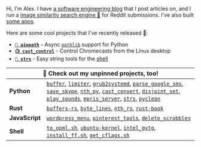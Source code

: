 Hi, I'm Alex. I have [a software engineering blog](https://alexdelorenzo.dev/) that I post articles on, and I run a [image similarity search engine 🔎](https://dupebot.firstbyte.dev/) for Reddit submissions. I've also built [some apps](https://producthunt.com/@alexdelorenzo/made).


Here are some cool projects that I've recently released 🎉:
- **[`📂 aiopath`](https://github.com/alexdelorenzo/aiopath)** - Async [`pathlib`](https://docs.python.org/3/library/pathlib.html) support for Python
- **[`📺 cast_control`](https://github.com/alexdelorenzo/aiopath)** - Control Chromecasts from the Linux desktop
- **[`🧵 strs`](https://github.com/alexdelorenzo/strs)** - Easy string tools for the [shell](https://en.wikipedia.org/wiki/Unix_shell)

<p></p>
<table>
    <thead>
        <tr>
            <th colspan="2">📌 Check out my unpinned projects, too!</th>
        </tr>
    </thead>
 <tr>
  <td><b>Python</b></td>

  <td>
    <a href="https://github.com/alexdelorenzo/buffer"><code>buffer</code></a>, <a href="https://github.com/alexdelorenzo/limiter"><code>limiter</code></a>, <a href="https://github.com/alexdelorenzo/grub2systemd"><code>grub2systemd</code></a>, <a href="https://github.com/alexdelorenzo/parse_google_sms"><code>parse_google_sms</code></a>, <a href="https://github.com/alexdelorenzo/save_skype"><code>save_skype</code></a>, <a href="https://github.com/alexdelorenzo/nth_py"><code>nth_py</code></a>, <a href="https://github.com/alexdelorenzo/cast_convert"><code>cast_convert</code></a>, <a href="https://github.com/alexdelorenzo/disjoint_set"><code>disjoint_set</code></a>, <a href="https://github.com/alexdelorenzo/play_sounds"><code>play_sounds</code></a>, <a href="https://github.com/alexdelorenzo/mpris_server"><code>mpris_server</code></a>, <a href="https://github.com/alexdelorenzo/strs"><code>strs</code></a>, <a href="https://gist.github.com/alexdelorenzo/2180dc69a587d79647309767d99489be"><code>pyclean</code></a>
  </td>
 
 </tr>
 
 <tr>
  <td><b>Rust</b></td>
    
   <td>
     <a href="https://github.com/alexdelorenzo/buffers-rs"><code>buffers-rs</code></a>, <a href="https://github.com/alexdelorenzo/byte_lines"><code>byte_lines</code></a>, <a href="https://github.com/alexdelorenzo/nth_rs"><code>nth_rs</code></a>, <a href="https://github.com/alexdelorenzo/rust-book"><code>rust-book</code></a>
   </td>
 </tr>

 <tr>
  <td><b>JavaScript</b></td>

  <td>
   <a href="https://github.com/alexdelorenzo/wordpress_menu"><code>wordpress_menu</code></a>, <a href="https://github.com/alexdelorenzo/pinterest_tools"><code>pinterest_tools</code></a>, <a href="https://github.com/alexdelorenzo/delete_scrobbles"><code>delete_scrobbles</code></a>
 </td>

 </tr>
 
  <tr>
  <td><b>Shell</b></td>
 
  <td>
   <a href="https://gist.github.com/alexdelorenzo/47267d8ba7cd50735517fe2c9da84414"><code>to_opml.sh</code></a>, <a href="https://github.com/alexdelorenzo/ubuntu-kernel"><code>ubuntu-kernel</code></a>, <a href="https://github.com/alexdelorenzo/intel-gvtg"><code>intel_gvtg</code></a>, <a href="https://gist.github.com/alexdelorenzo/041f1d28df63419527bd189390a0595a"><code>install_ff.sh</code></a>, <a href="https://gist.github.com/alexdelorenzo/866225bb5de796efc65a09371b4880e6"><code>get_cflags.sh</code></a>
 </td>
  
 </tr>
</table>

<!-- | Python | Rust | JavaScript | Shell |
|--------|------|------------|-------|
|[`buffer`](https://github.com/alexdelorenzo/buffer), [`limiter`](https://github.com/alexdelorenzo/limiter), [`grub2systemd`](https://github.com/alexdelorenzo/grub2systemd), [`parse_google_sms`](https://github.com/alexdelorenzo/parse_google_sms), [`save_skype`](https://github.com/alexdelorenzo/save_skype), [`nth_py`](https://github.com/alexdelorenzo/nth_py), [`cast_convert`](https://github.com/alexdelorenzo/cast_convert), [`disjoint_set`](https://github.com/alexdelorenzo/disjoint_set), [`play_sounds`](https://github.com/alexdelorenzo/play_sounds), [`mpris_server`](https://github.com/alexdelorenzo/mpris_server), [`strs`](https://github.com/alexdelorenzo/strs)|[`buffers-rs`](https://github.com/alexdelorenzo/buffers-rs), [`byte_lines`](https://github.com/alexdelorenzo/byte_lines), [`nth_rs`](https://github.com/alexdelorenzo/nth_rs), [`rust-book`](https://github.com/alexdelorenzo/rust-book)|[`wordpress_menu`](https://github.com/alexdelorenzo/wordpress_menu), [`pinterest_tools`](https://github.com/alexdelorenzo/pinterest_tools), [`delete_scrobbles`](https://github.com/alexdelorenzo/delete_scrobbles)|[`to_opml.sh`](https://gist.github.com/alexdelorenzo/47267d8ba7cd50735517fe2c9da84414), [`ubuntu-kernel`](https://github.com/alexdelorenzo/ubuntu-kernel), [`intel_gvtg`](https://github.com/alexdelorenzo/intel-gvtg), [`install_ff.sh`](https://gist.github.com/alexdelorenzo/041f1d28df63419527bd189390a0595a), [`get_cflags.sh`](https://gist.github.com/alexdelorenzo/866225bb5de796efc65a09371b4880e6)|
 -->

<!--| Python | Rust | JavaScript | Shell |
|--------|------|------------|-------|
|[buffer](https://gitlab.com/thismachinechills/buffer)|[buffer_rs](https://gitlab.com/thismachinechills/buffers-rs)|[wordpress_menu](https://github.com/alexdelorenzo/wordpress_menu)|[to_opml.sh](https://github.com/airsonic/airsonic/issues/1422#issuecomment-561431535)|
|[limiter](https://gitlab.com/thismachinechills/limiter)|[nth_rs](https://github.com/alexdelorenzo/nth_rs)|[pinterest_tools](https://github.com/alexdelorenzo/pinterest_tools)|[ubuntu-kernel](https://github.com/alexdelorenzo/ubuntu-kernel)|
|[grub2systemd](https://github.com/alexdelorenzo/grub2systemd)|[rust-book](https://github.com/alexdelorenzo/rust-book)|            |[intel_gvtg](https://github.com/alexdelorenzo/intel-gvtg)|
|[parse_google_sms](https://github.com/alexdelorenzo/parse_google_sms)| | | | -->

<!--
## Python
 - [limiter](https://gitlab.com/thismachinechills/limiter)
 - [buffer](https://gitlab.com/thismachinechills/buffer)
 - [grub2systemd](https://github.com/alexdelorenzo/grub2systemd)
 - [parse_google_sms](https://github.com/alexdelorenzo/parse_google_sms)

## Rust
 - [buffer_rs](https://gitlab.com/thismachinechills/buffer_rs)
 - [nth_rs](https://github.com/alexdelorenzo/nth_rs)
 - [rust-book](https://github.com/alexdelorenzo/rust-book)

## Shell
 - [to_opml.sh](https://github.com/airsonic/airsonic/issues/1422#issuecomment-561431535)
 - [ubuntu-kernel](https://github.com/alexdelorenzo/ubuntu-kernel)
 - [transmission_user](https://github.com/alexdelorenzo/transmission_user)
 - [intel_gvtg](https://github.com/alexdelorenzo/intel-gvtg)

## JavaScript
 - [wordpress_menu](https://github.com/alexdelorenzo/wordpress_menu)
 - [pinterest_tools](https://github.com/alexdelorenzo/pinterest_tools)


**alexdelorenzo/alexdelorenzo** is a ✨ _special_ ✨ repository because its `README.md` (this file) appears on your GitHub profile.

Here are some ideas to get you started:

- 🔭 I’m currently working on ...
- 🌱 I’m currently learning ...
- 👯 I’m looking to collaborate on ...
- 🤔 I’m looking for help with ...
- 💬 Ask me about ...
- 📫 How to reach me: ...
- 😄 Pronouns: ...
- ⚡ Fun fact: ...
-->
